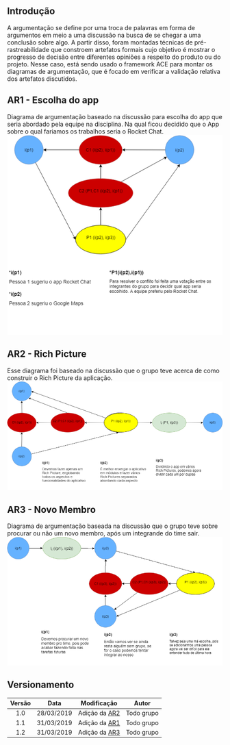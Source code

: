 ## Introdução

A argumentação se define por uma troca de palavras em forma de argumentos em meio a uma discussão na busca de se chegar a uma conclusão sobre algo. A partir disso, foram montadas técnicas de pré-rastreabilidade que constroem artefatos formais cujo objetivo é mostrar o progresso de decisão entre diferentes opiniões a respeito do produto ou do projeto. Nesse caso, está sendo usado o framework ACE para montar os diagramas de argumentação, que é focado em verificar a validação relativa dos artefatos discutidos.

## AR1 - Escolha do app
Diagrama de argumentação baseado na discussão para escolha do app que seria abordado pela equipe na disciplina. Na qual ficou decidido que o App sobre o qual fariamos os trabalhos seria o Rocket Chat.
![AR-EscolhaApp](../img/PreRastreabilidade/Argumentacao_Tema.png)

## AR2 - Rich Picture

Esse diagrama foi baseado na discussão que o grupo teve acerca de como construir o Rich Picture da aplicação.
![AR-RichPicture](../img/PreRastreabilidade/argumentacao_rich.png)

## AR3 - Novo Membro

Diagrama de argumentação baseada na discussão que o grupo teve sobre procurar ou não um novo membro, após um integrande do time sair.
![AR-NovoMembro](../img/PreRastreabilidade/argumentacao_membro.png)


## Versionamento

|  Versão | Data | Modificação | Autor |
|  :------: | :------: | :------: | :------: |
|  1.0 | 28/03/2019 | Adição da [AR2](#ar2-rich-picture) | Todo grupo |
|  1.1 | 31/03/2019 | Adição da [AR1](#ar1-escolha-do-app) | Todo grupo |
|  1.2 | 31/03/2019 | Adição da [AR3](#ar3-novo-membro) | Todo grupo |

